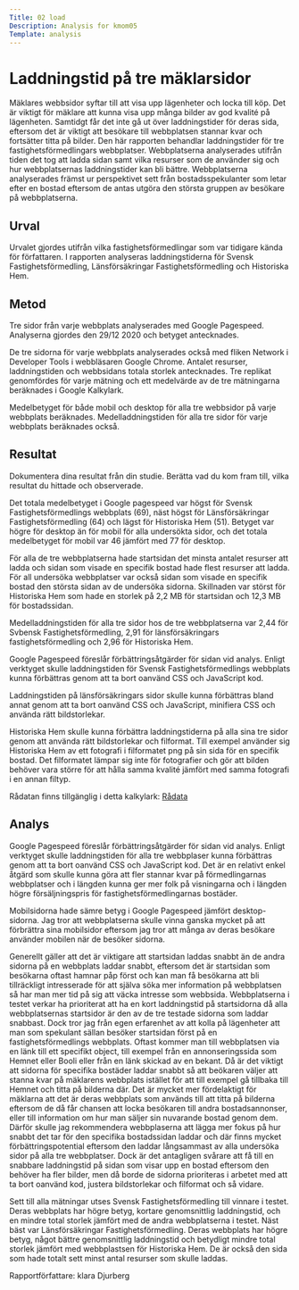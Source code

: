 ```yaml
---
Title: 02 load
Description: Analysis for kmom05
Template: analysis
---
```

Laddningstid på tre mäklarsidor
=======================

Mäklares webbsidor syftar till att visa upp lägenheter och locka till köp. Det är viktigt för mäklare att kunna visa upp många bilder av god kvalité på lägenheten. Samtidgt får det inte gå ut över laddningstider för deras sida, eftersom det är viktigt att besökare till webbplatsen stannar kvar och fortsätter titta på bilder. Den här rapporten behandlar laddningstider för tre fastighetsförmedlingars webbplatser. Webbplatserna analyserades utifrån tiden det tog att ladda sidan samt vilka resurser som de använder sig och hur webbplatsernas laddningstider kan bli bättre. Webbplatserna analyserades främst ur perspektivet sett från bostadsspekulanter som letar efter en bostad eftersom de antas utgöra den största gruppen av besökare på webbplatserna.


Urval
-----------------------

Urvalet gjordes utifrån vilka fastighetsförmedlingar som var tidigare kända för författaren. I rapporten analyseras laddningstiderna för Svensk Fastighetsförmedling, Länsförsäkringar Fastighetsförmedling och Historiska Hem.

Metod
-----------------------

Tre sidor från varje webbplats analyserades med Google Pagespeed. Analyserna gjordes den 29/12 2020 och betyget antecknades.

De tre sidorna för varje webbplats analyserades också med fliken Network i Developer Tools i webbläsaren Google Chrome. Antalet resurser, laddningstiden och webbsidans totala storlek antecknades. Tre replikat genomfördes för varje mätning och ett medelvärde av de tre mätningarna beräknades i Google Kalkylark.

Medelbetyget för både mobil och desktop för alla tre webbsidor på varje webbplats beräknades. Medelladdningstiden för alla tre sidor för varje webbplats beräknades också.


Resultat
-----------------------

Dokumentera dina resultat från din studie. Berätta vad du kom fram till, vilka resultat du hittade och observerade.

Det totala medelbetyget i Google pagespeed var högst för Svensk Fastighetsförmedlings webbplats (69), näst högst för Länsförsäkringar Fastighetsförmedling (64) och lägst för Historiska Hem (51). Betyget var högre för desktop än för mobil för alla undersökta sidor, och det totala medelbetyget för mobil var 46 jämfört med 77 för desktop.

För alla de tre webbplatserna hade startsidan det minsta antalet resurser att ladda och sidan som visade en specifik bostad hade flest resurser att ladda. För all undersöka webbplatser var också sidan som visade en specifik bostad den största sidan av de undersöka sidorna. Skillnaden var störst för Historiska Hem som hade en storlek på 2,2 MB för startsidan och 12,3 MB för bostadssidan.

Medelladdningstiden för alla tre sidor hos de tre webbplatserna var 2,44 för Svbensk Fastighetsförmedling, 2,91 för länsförsäkringars fastighetsförmedling och 2,96 för Historiska Hem.

Google Pagespeed föreslår förbättringsåtgärder för sidan vid analys. Enligt verktyget skulle laddningstiden för Svensk Fastighetsförmedlings webbplats kunna förbättras genom att ta bort oanvänd CSS och JavaScript kod.

Laddningstiden på länsförsäkringars sidor skulle kunna förbättras bland annat genom att ta bort oanvänd CSS och JavaScript, minifiera CSS och använda rätt bildstorlekar.

Historiska Hem skulle kunna förbättra laddningstiderna på alla sina tre sidor genom att använda rätt bildstorlekar och filformat. Till exempel använder sig Historiska Hem av ett fotografi i filformatet png på sin sida för en specifik bostad. Det filformatet lämpar sig inte för fotografier och gör att bilden behöver vara större för att hålla samma kvalité jämfört med samma fotografi i en annan filtyp.

Rådatan finns tillgänglig i detta kalkylark: [Rådata](https://docs.google.com/spreadsheets/d/1rUGtyroZALIJWDDC8dDFQBfE9L0KVf4AyPfOIfapilE/edit?usp=sharing)

Analys
-----------------------

Google Pagespeed föreslår förbättringsåtgärder för sidan vid analys. Enligt verktyget skulle laddningstiden för alla tre webbplaser kunna förbättras genom att ta bort oanvänd CSS och JavaScript kod. Det är en relativt enkel åtgärd som skulle kunna göra att fler stannar kvar på förmedlingarnas webbplatser och i längden kunna ger mer folk på visningarna och i längden högre försäljningspris för fastighetsförmedlingarnas bostäder.

Mobilsidorna hade sämre betyg i Google Pagespeed jämfört desktop-sidorna. Jag tror att webbplatserna skulle vinna ganska mycket på att förbrättra sina mobilsidor eftersom jag tror att många av deras besökare använder mobilen när de besöker sidorna.

Generellt gäller att det är viktigare att startsidan laddas snabbt än de andra sidorna på en webbplats laddar snabbt, eftersom det är startsidan som besökarna oftast hamnar påp först och kan man få besökarna att bli tillräckligt intresserade för att själva söka mer information på webbplatsen så har man mer tid på sig att väcka intresse som webbsida. Webbplatserna i testet verkar ha prioriterat att ha en kort laddningstid på startsidorna då alla webbplatsernas startsidor är den av de tre testade sidorna som laddar snabbast. Dock tror jag från egen erfarenhet av att kolla på lägenheter att man som spekulant sällan besöker startsidan först på en fastighetsförmedlings webbplats. Oftast kommer man till webbplatsen via en länk till ett specifikt object, till exempel från en annonseringssida som Hemnet eller Booli eller från en länk skickad av en bekant. Då är det viktigt att sidorna för specifika bostäder laddar snabbt så att beökaren väljer att stanna kvar på mäklarens webbplats istället för att till exempel gå tillbaka till Hemnet och titta på bilderna där. Det är mycket mer fördelaktigt för mäklarna att det är deras webbplats som används till att titta på bilderna eftersom de då får chansen att locka besökaren till andra bostadsannonser, eller till information om hur man säljer sin nuvarande bostad genom dem. Därför skulle jag rekommendera webbplaserna att lägga mer fokus på hur snabbt det tar för den specifika bostadssidan laddar och där finns mycket förbättringspotential eftersom den laddar långsammast av alla undersöka sidor på alla tre webbplatser. Dock är det antagligen svårare att få till en snabbare laddningstid på sidan som visar upp en bostad eftersom den behöver ha fler bilder, men då borde de sidorna prioriteras i arbetet med att ta bort oanvänd kod, justera bildstorlekar och filformat och så vidare.

Sett till alla mätningar utses Svensk Fastighetsförmedling till vinnare i testet. Deras webbplats har högre betyg, kortare genomsnittlig laddningstid, och en mindre total storlek jämfört med de andra webbplatserna i testet. Näst bäst var Länsförsäkringar Fastighetsförmedling. Deras webbplats har högre betyg, något bättre genomsnittlig laddningstid och betydligt mindre total storlek jämfört med webbplastsen för Historiska Hem. De är också den sida som hade totalt sett minst antal resurser som skulle laddas.

Rapportförfattare: klara Djurberg
